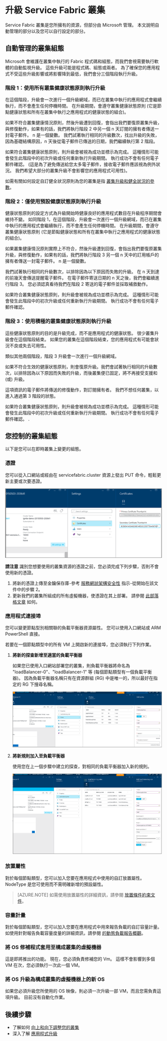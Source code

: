 <properties
   pageTitle="升級 Service Fabric 叢集 |Microsoft Azure"
   description="升級執行 Service Fabric 叢集的 Fabric 程式碼和/或組態時，包括憑證升級、新增應用程式連接埠、OS 修補程式等。執行升級時，您可以期待些什麼？"
   services="service-fabric"
   documentationCenter=".net"
   authors="ChackDan"
   manager="timlt"
   editor=""/>

<tags
   ms.service="service-fabric"
   ms.devlang="dotnet"
   ms.topic="article"
   ms.tgt_pltfrm="na"
   ms.workload="na"
   ms.date="11/23/2015"
   ms.author="chackdan"/>

# 升級 Service Fabric 叢集

Service Fabric 叢集是您所擁有的資源，但部分由 Microsoft 管理。 本文說明自動管理的部分以及您可以自行設定的部分。

## 自動管理的叢集組態

Microsoft 會維護在叢集中執行的 Fabric 程式碼和組態，而我們會視需要執行軟體的自動監視升級。 這些升級可能是程式碼、組態或兩者。 為了確保您的應用程式不受這些升級影響或將影響降到最低，我們會分三個階段執行升級。

### 階段 1：使用所有叢集健康狀態原則執行升級

在這個階段，升級會一次進行一個升級網域，而已在叢集中執行的應用程式會繼續執行，而不會產生任何停機時間。 在升級期間，會遵守叢集健康狀態原則 (它是節點健康狀態和所有在叢集中執行之應用程式的健康狀態的組合)。

如果不符合叢集健康情況原則，然後升級遭到回復，會指出我們要復原叢集升級，與修復動作，如果有的話，我們將執行階段 2 中另一個 n 天訂閱的擁有者傳送一封電子郵件。 n 是一個變數。
我們試著執行相同的升級數次，找出升級的失敗，因為基礎結構原因，n 天後從電子郵件已傳送的日期，我們繼續執行第 2 階段。

如果符合叢集健康狀態原則，則升級會被視為成功並標示為完成。 這種情形可能會發生此階段中的初次升級或任何重新執行升級期間。 執行成功不會有任何電子郵件確認。 (這是為了避免傳送給您太多電子郵件，接收電子郵件應該視為例外狀況。 我們希望大部分的叢集升級不會影響您的應用程式可用性)。

如需有關如何設定自訂健全狀況原則為您的叢集是指  [叢集升級和健全狀況的參數](service-fabric-cluster-health-parameters.md)。

### 階段 2：僅使用預設健康狀態原則執行升級

健康狀態原則的設定方式為升級開始時健康良好的應用程式數目在升級程序期間會維持不變。 如同階段 1，在這個階段，升級會一次進行一個升級網域，而已在叢集中執行的應用程式會繼續執行，而不會產生任何停機時間。 在升級期間，會遵守叢集健康狀態原則 (它是節點健康狀態和所有在叢集中執行之應用程式的健康狀態的組合)。

如果叢集健康情況原則實際上不符合，然後升級遭到回復，會指出我們要復原叢集升級，與修復動作，如果有的話，我們將執行階段 3 另一個 n 天中的訂用帳戶的擁有者傳送一封電子郵件。 n 是一個變數。

我們試著執行相同的升級數次，以排除因為以下原因而失敗的升級。 在 n 天到達的前幾天會傳送提醒電子郵件。 在電子郵件寄送日期的 n 天之後，我們會繼續進行階段 3。 您必須認真看待我們在階段 2 寄送的電子郵件並採取補救動作。

如果符合叢集健康狀態原則，則升級會被視為成功並標示為完成。 這種情形可能會發生此階段中的初次升級或任何重新執行升級期間。 執行成功不會有任何電子郵件確認。

### 階段 3：使用積極的叢集健康狀態原則執行升級

這些健康狀態原則的目的是升級完成，而不是應用程式的健康狀態。 很少叢集升級會在這個階段結束。 如果您的叢集在這個階段結束，您的應用程式有可能會狀況不良或失去可用性。

類似其他兩個階段，階段 3 升級會一次進行一個升級網域。

如果不符合生效的健康狀態原則，則會復原升級。我們會試著執行相同的升級數次，以排除因為以下原因而失敗的升級，而後叢集便已固定，將不再接受支援和 (或) 升級。

這項資訊的電子郵件將傳送的修復動作，對訂閱擁有者。 我們不想任何叢集，以進入通過第 3 階段的狀態。

如果符合叢集健康狀態原則，則升級會被視為成功並標示為完成。 這種情形可能會發生此階段中的初次升級或任何重新執行升級期間。 執行成功不會有任何電子郵件確認。 .

## 您控制的叢集組態

以下是您可以在即時叢集上變更的組態。

### 憑證

您可以從入口網站或經由在 servicefabric.cluster 資源上發出 PUT 命令，輕鬆更新主要或次要憑證。

![CertificateUpgrade][CertificateUpgrade]

**請注意** 識別您想要使用的叢集資源的憑證之前，您必須完成下列步驟，否則不會使用新的憑證。
1) 將新的憑證上傳至金鑰保存庫-參考 [服務網狀架構安全性](service-fabric-cluster-security.md) 指示-從開始在該文件中的步驟 2。
2) 更新我們的叢集所組成的所有虛擬機器，使憑證在其上部署。 請參閱 [此部落格文章](http://blogs.technet.com/b/kv/archive/2015/07/14/vm_2d00_certificates.aspx) 如何。

### 應用程式連接埠

您可以變更節點型別相關聯的負載平衡器資源屬性。 您可以使用入口網站或 ARM PowerShell 直接。

若要在一個節點類型中的所有 VM 上開啟新的連接埠，您必須執行下列作業。

1. **將新的探查新增至適當的負載平衡器**

    如果您已使用入口網站部署您的叢集，則負載平衡器將命名為 "loadBalancer-0"、"loadBalancer-1" 等 (每個節點類型有一個負載平衡器)。 因為負載平衡器名稱只有在資源群組 (RG) 中是唯一的，所以最好在指定的 RG 下搜尋名稱。

    ![AddingProbes][AddingProbes]


2. **將新規則加入至負載平衡器**

    使用您在上一個步驟中建立的探查，對相同的負載平衡器加入新的規則。

    ![AddingLBRules][AddingLBRules]


### 放置屬性

  對於每個節點類型，您可以加入您要在應用程式中使用的自訂放置屬性。 NodeType 是您可使用而不需明確新增的預設屬性。

  >[AZURE.NOTE] 如需使用放置屬性的詳細資訊，請參閱 [放置條件約束文件](service-fabric-placement-constraint.md)。

### 容量計量

對於每個節點類型，您可以加入您要在應用程式中用來報告負載的自訂容量計量。 如使用針對報告負載容量度量的詳細資訊，請參閱 [的動態負載報告概觀](service-fabric-resource-balancer-dynamic-load-reporting.md)。

### 將 OS 修補程式套用至構成叢集的虛擬機器
這是即將推出的功能。 現在，您必須負責修補您的 Vm。 這樣不會影響到多個 VM 在次，您必須執行一次此一個 VM。

### 將 OS 升級為構成叢集的虛擬機器上的新 OS
如果您必須升級您所使用的 OS 映像，則必須一次升級一部 VM，而且您需負責這項升級。 目前沒有自動化作業。


## 後續步驟

- 了解如何 [向上和向下調整您的叢集](service-fabric-cluster-scale-up-down.md)
- 深入了解 [應用程式升級](service-fabric-application-upgrade.md)

<!--Image references-->
[CertificateUpgrade]: ./media/service-fabric-cluster-upgrade/CertificateUpgrade.png
[AddingProbes]: ./media/service-fabric-cluster-upgrade/addingProbes.png
[AddingLBRules]: ./media/service-fabric-cluster-upgrade/addingLBRules.png


